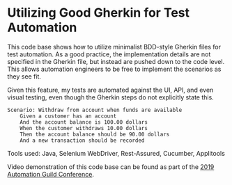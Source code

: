 # Utilizing Good Gherkin for Test Automation

This code base shows how to utilize minimalist BDD-style Gherkin files for test automation. As a good practice, the implementation details are not specified in the Gherkin file, but instead are pushed down to the code level. This allows automation engineers to be free to implement the scenarios as they see fit.

Given this feature, my tests are automated against the UI, API, and even visual testing, even though the Gherkin steps do not explicitly state this.

```feature
Scenario: Withdraw from account when funds are available
    Given a customer has an account
    And the account balance is 100.00 dollars
    When the customer withdraws 10.00 dollars
    Then the account balance should be 90.00 dollars
    And a new transaction should be recorded
```

Tools used: Java, Selenium WebDriver, Rest-Assured, Cucumber, Applitools

Video demonstration of this code base can be found as part of the [2019 Automation Guild Conference](https://guildconferences.com/).

